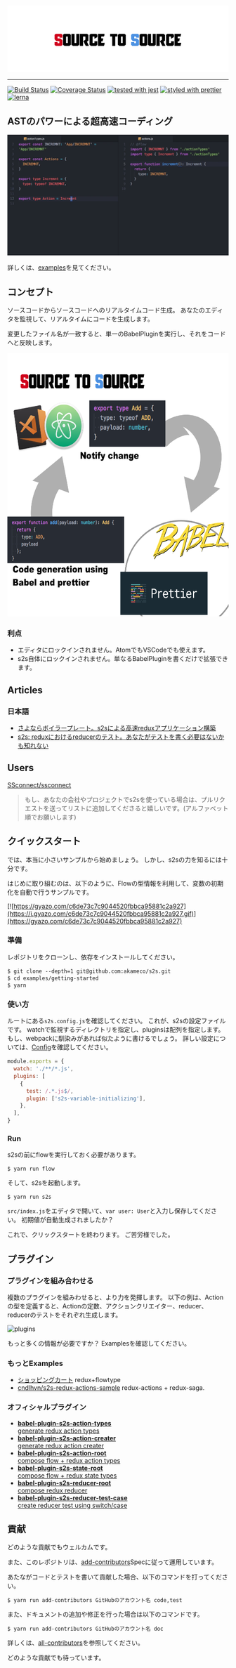 [![s2s](https://github.com/akameco/logos/blob/master/s2s/s2s-logo.png?raw=true)](https://github.com/akameco/s2s)

<hr>

[![Build Status](https://travis-ci.org/akameco/s2s.svg?branch=master)](https://travis-ci.org/akameco/s2s)
[![Coverage Status](https://coveralls.io/repos/github/akameco/s2s/badge.svg?branch=master)](https://coveralls.io/github/akameco/s2s?branch=master)
[![tested with jest](https://img.shields.io/badge/tested_with-jest-99424f.svg)](https://github.com/facebook/jest)
[![styled with prettier](https://img.shields.io/badge/styled_with-prettier-ff69b4.svg)](https://github.com/prettier/prettier)
[![lerna](https://img.shields.io/badge/maintained%20with-lerna-cc00ff.svg)](https://lernajs.io/)

## ASTのパワーによる超高速コーディング

<img src="https://raw.githubusercontent.com/akameco/s2s-examples/master/media/demo.gif" />

詳しくは、[examples](https://github.com/akameco/s2s/tree/master/examples)を見てください。

## コンセプト
ソースコードからソースコードへのリアルタイムコード生成。
あなたのエディタを監視して、リアルタイムにコードを生成します。

変更したファイル名が一致すると、単一のBabelPluginを実行し、それをコードへと反映します。

<img src="https://github.com/akameco/logos/blob/master/s2s/s2s-concept.png?raw=true" height=600 />

### 利点

- エディタにロックインされません。AtomでもVSCodeでも使えます。
- s2s自体にロックインされません。単なるBabelPluginを書くだけで拡張できます。


## Articles
### 日本語

- [さよならボイラープレート。s2sによる高速reduxアプリケーション構築](https://qiita.com/akameco/items/e1489c6bbf3439ec6ca4)
- [s2s: reduxにおけるreducerのテスト。あなたがテストを書く必要はないかも知れない](https://qiita.com/akameco/items/66a2232df0e95e5bfe31)


## Users
[SSconnect/ssconnect]( https://github.com/SSconnect/ssconnect)

> もし、あなたの会社やプロジェクトでs2sを使っている場合は、プルリクエストを送ってリストに追加してくださると嬉しいです。(アルファベット順でお願いします)

## クイックスタート
では、本当に小さいサンプルから始めましょう。
しかし、s2sの力を知るには十分です。

はじめに取り組むのは、以下のように、Flowの型情報を利用して、変数の初期化を自動で行うサンプルです。

[![https://gyazo.com/c6de73c7c9044520fbbca95881c2a927](https://i.gyazo.com/c6de73c7c9044520fbbca95881c2a927.gif)](https://gyazo.com/c6de73c7c9044520fbbca95881c2a927)

### 準備

レポジトリをクローンし、依存をインストールしてください。

```
$ git clone --depth=1 git@github.com:akameco/s2s.git
$ cd examples/getting-started
$ yarn
```

### 使い方

ルートにある`s2s.config.js`を確認してください。
これが、s2sの設定ファイルです。
watchで監視するディレクトリを指定し、pluginsは配列を指定します。
もし、webpackに馴染みがあれば似たように書けるでしょう。
詳しい設定については、[Config](https://github.com/akameco/s2s/tree/master/docs/ja/config.md)を確認してください。

```js
module.exports = {
  watch: './**/*.js',
  plugins: [
    {
      test: /.*.js$/,
      plugin: ['s2s-variable-initializing'],
    },
  ],
}
```

### Run

s2sの前にflowを実行しておく必要があります。

```
$ yarn run flow
```

そして、s2sを起動します。

```
$ yarn run s2s
```

`src/index.js`をエディタで開いて、`var user: User`と入力し保存してください。
初期値が自動生成されましたか？

これで、クリックスタートを終わります。
ご苦労様でした。

## プラグイン
### プラグインを組み合わせる
複数のプラグインを組みわせると、より力を発揮します。
以下の例は、Actionの型を定義すると、Actionの定数、アクションクリエイター、reducer、reducerのテストをそれぞれ生成します。

![plugins](https://camo.qiitausercontent.com/2b3fc744eda2c6e569f437d8006c765c78bc9f20/68747470733a2f2f71696974612d696d6167652d73746f72652e73332e616d617a6f6e6177732e636f6d2f302f31353331392f37306239386664642d373338622d646464322d663866352d3932343435353763643734322e676966)

もっと多くの情報が必要ですか？ Examplesを確認してください。

### もっとExamples

- [ショッピングカート](../../examples/shopping-cart) redux+flowtype
- [cndlhvn/s2s-redux-actions-sample](https://github.com/cndlhvn/s2s-redux-actions-sample) redux-actions + redux-saga.


### オフィシャルプラグイン

- [**babel-plugin-s2s-action-types**<br>generate redux action types](https://github.com/akameco/s2s/tree/master/packages/babel-plugin-s2s-action-types)
- [**babel-plugin-s2s-action-creater**<br>generate redux action creater](https://github.com/akameco/s2s/tree/master/packages/babel-plugin-s2s-action-creater)
- [**babel-plugin-s2s-action-root**<br>compose flow + redux action types](https://github.com/akameco/s2s/tree/master/packages/babel-plugin-s2s-action-root)
- [**babel-plugin-s2s-state-root**<br>compose flow + redux state types](https://github.com/akameco/s2s/tree/master/packages/babel-plugin-s2s-state-root)
- [**babel-plugin-s2s-reducer-root**<br>compose redux reducer](https://github.com/akameco/s2s/tree/master/packages/babel-plugin-s2s-reducer-root)
- [**babel-plugin-s2s-reducer-test-case**<br>create reducer test using switch/case](https://github.com/akameco/s2s/tree/master/packages/babel-plugin-s2s-reducer-test-case)

## 貢献
どのような貢献でもウェルカムです。

また、このレポジトリは、[add-contributors](https://github.com/kentcdodds/all-contributors)Specに従って運用しています。

あたながコードとテストを書いて貢献した場合、以下のコマンドを打ってください。

```
$ yarn run add-contributors GitHubのアカウント名 code,test
```

また、ドキュメントの追加や修正を行った場合は以下のコマンドです。

```
$ yarn run add-contributors GitHubのアカウント名 doc
```

詳しくは、[all-contributors](https://github.com/kentcdodds/all-contributors)を参照してください。

どのような貢献でも待っています。
